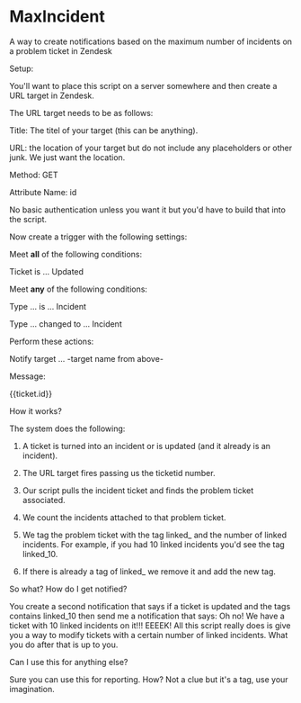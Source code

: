 MaxIncident
===========

A way to create notifications based on the maximum number of incidents on a problem ticket in Zendesk

Setup:

You'll want to place this script on a server somewhere and then create a URL target in Zendesk.

The URL target needs to be as follows:

Title: The titel of your target (this can be anything).

URL: the location of your target but do not include any placeholders or other junk. We just want the location.

Method: GET

Attribute Name: id

No basic authentication unless you want it but you'd have to build that into the script.

Now create a trigger with the following settings:

Meet **all** of the following conditions:

Ticket is ... Updated


Meet **any** of the following conditions:

Type ... is ... Incident

Type ... changed to ... Incident


Perform these actions:

Notify target ... -target name from above-

Message:

{{ticket.id}}


How it works?

The system does the following:

1. A ticket is turned into an incident or is updated (and it already is an incident).

2. The URL target fires passing us the ticketid number.

3. Our script pulls the incident ticket and finds the problem ticket associated. 

4. We count the incidents attached to that problem ticket.

5. We tag the problem ticket with the tag linked_ and the number of linked incidents. For example, if you had 10 linked incidents you'd see the tag linked_10.

6. If there is already a tag of linked_ we remove it and add the new tag.


So what? How do I get notified?

You create a second notification that says if a ticket is updated and the tags contains linked_10 then send me a notification that says: Oh no! We have a ticket with 10 linked incidents on it!!! EEEEK! All this script really does is give you a way to modify tickets with a certain number of linked incidents. What you do after that is up to you. 

Can I use this for anything else?

Sure you can use this for reporting. How? Not a clue but it's a tag, use your imagination. 
